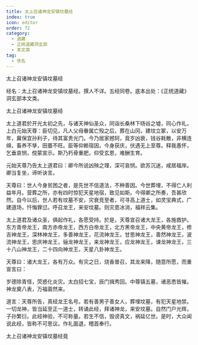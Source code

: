 ```yaml
---
title: 太上召诸神龙安镇坟墓经
index: true
icon: editor
order: 72
category:
  - 道藏
  - 正统道藏洞玄部
  - 本文类
tag:
  - 佚名
---
```


太上召诸神龙安镇坟墓经  

经名：太上召诸神龙安镇坟墓经。撰人不详。五经同卷。底本出处：《正统道藏》洞玄部本文类。  

太上召诸神龙安镇坟墓经  

太上道君於开光太初之先，与诸天神仙圣众，同诣长桑林下旸谷之墟，同心作礼，上白元始天尊：臣切见，凡人父母眷属亡殁之后，葬在山冈，建坟立冢，以安万年，冀保宜孙利子，待其富贵光门。今乃居家撼轲，竟岁凶衰，钱谷耗散，非横连绵，畜养不孳，田蚕不旺。臣等仰赖宿因，今身获庆，伏遇无上至尊。释我愚怀，乞垂哀悯，傥蒙宣示。斯乃朽骨重肥，仰受玄恩，难酬生育。  

元始天尊乃告太上道君曰：卿今所说凶殃之理，深可哀悯。欲苏沉迷，咸居福岸。卿当复坐，谛听诀言。  

天尊曰：世人今身贫困之者，是先世不信道法，不种善因。今世葬埋，不得亡人利益年月。营葬之所，亦有四时惊犯天星地宿，致见如斯。今得卿之所奏，吾甚欣然。自今以后，世人若有坟墓不安，灾衰竞至者，可寻高上道士，如灵宝典式，广建道场，忏悔罪愆。呼召龙王，来安坟墓。则灾患冰消，福祥云集。  

太上道君及诸众圣，俱起作礼，各愿受持。於是，天尊宣召诸大龙王，各施救护。东方青帝龙王，南方赤帝龙王，西方白帝龙王，北方黑帝龙王，中央黄帝龙王，修吉神龙王，深林神龙王，多善神龙王，花流神龙王，甘思神龙王，善然神龙王，波流神龙王，思庆神龙王，骊龙神龙王，来龙神龙王，应龙神龙王，谏龙神龙王，三十八山神龙王，二十四向神龙王，天星八卦神龙王。  

天尊曰：诸大龙王，各有万众。有灾之日，烧香普召，其龙来降，随意所愿，而重宣言曰：  

岁德除青怪，荧惑化炎灾。太白招七宝，辰门揖秀回。中尊镇五墓，诸恶悉皆摧。神龙奠八表，万福蓊然来。  

道言：天尊所告，真经龙王名号。若有善男子善女人，葬埋坟墓，有犯天星地禁。一切龙神，皆当延至正一道士，转诵此经，拜诸神龙，来安坟墓。自然门户光辉，子孙繁衍。此经神验，不可称量。若生不信，毁谤真文，祸延亿世。是时，大众闻说此经，皆称不可思议。作礼面退，稽首奉行。  

太上召诸神龙安镇坟墓经竟  

